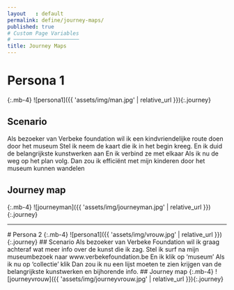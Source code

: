 ```yaml
---
layout   : default
permalink: define/journey-maps/
published: true
# Custom Page Variables
# ─────────────────────
title: Journey Maps
---
```

# Persona 1
{:.mb-4}
![persona1]({{ 'assets/img/man.jpg' | relative_url }}){:.journey}
## Scenario
Als bezoeker van Verbeke foundation wil ik een kindvriendelijke route doen door het museum
Stel ik neem de kaart die ik in het begin kreeg.
En ik duid de belangrijkste kunstwerken aan
En ik verbind ze met elkaar
Als ik nu de weg op het plan volg.
Dan zou ik efficiënt met mijn kinderen door het museum kunnen wandelen 
## Journey map
{:.mb-4}
![journeyman]({{ 'assets/img/journeyman.jpg' | relative_url }}){:.journey}
<hr>
# Persona 2
{:.mb-4}
![persona1]({{ 'assets/img/vrouw.jpg' | relative_url }}){:.journey}
## Scenario
Als bezoeker van Verbeke Foundation wil ik graag achteraf wat meer info over de kunst die ik zag. 
Stel ik surf na mijn museumbezoek naar www.verbekefoundation.be
En ik klik op ‘museum’
Als ik nu op ‘collectie’ klik 
Dan zou ik nu een lijst moeten te zien krijgen van de belangrijkste kunstwerken en bijhorende info. 
## Journey map
{:.mb-4}
![journeyvrouw]({{ 'assets/img/journeyvrouw.jpg' | relative_url }}){:.journey}
